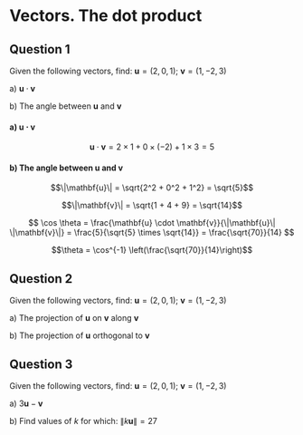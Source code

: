 # Vectors. The dot product

## Question 1

Given the following vectors, find: $\mathbf{u} = (2, 0, 1)$; $\mathbf{v} = (1, -2, 3)$

a) $\mathbf{u} \cdot \mathbf{v}$

b) The angle between $\mathbf{u}$ and $\mathbf{v}$

#### a) $\mathbf{u} \cdot \mathbf{v}$

$$ \mathbf{u} \cdot \mathbf{v} = 2 \times 1 + 0 \times (-2) + 1 \times 3 = 5 $$

#### b) The angle between $\mathbf{u}$ and $\mathbf{v}$

$$\|\mathbf{u}\| = \sqrt{2^2 + 0^2 + 1^2} = \sqrt{5}$$

$$\|\mathbf{v}\| = \sqrt{1 + 4 + 9} = \sqrt{14}$$

$$ \cos \theta = \frac{\mathbf{u} \cdot \mathbf{v}}{\|\mathbf{u}\| \|\mathbf{v}\|} = \frac{5}{\sqrt{5} \times \sqrt{14}} = \frac{\sqrt{70}}{14} $$

$$\theta = \cos^{-1} \left(\frac{\sqrt{70}}{14}\right)$$

## Question 2

Given the following vectors, find: $\mathbf{u} = (2, 0, 1)$; $\mathbf{v} = (1, -2, 3)$

a) The projection of $\mathbf{u}$ on $\mathbf{v}$ along $\mathbf{v}$

b) The projection of $\mathbf{u}$ orthogonal to $\mathbf{v}$

## Question 3

Given the following vectors, find: $\mathbf{u} = (2, 0, 1)$; $\mathbf{v} = (1, -2, 3)$

a) $3\mathbf{u} - \mathbf{v}$

b) Find values of $k$ for which: $\| k\mathbf{u} \| = 27$
